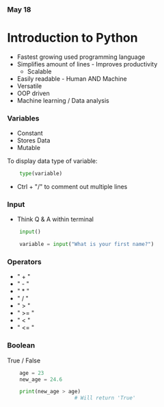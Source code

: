 ### May 18

# Introduction to Python

- Fastest growing used programming language
- Simplifies amount of lines - Improves productivity
  - Scalable
- Easily readable - Human AND Machine
- Versatile
- OOP driven
- Machine learning / Data analysis

### Variables

- Constant
- Stores Data
- Mutable


To display data type of variable:
```Python
    type(variable)
```

- Ctrl + "/" to comment out multiple lines

### Input

- Think Q & A within terminal

```Python
    input()

    variable = input("What is your first name?")
```

### Operators

- " + "
- " - "
- " * "
- " / "
- " > "
- " >= "
- " < "
- " <= "

### Boolean

True / False

```Python
    age = 23
    new_age = 24.6

    print(new_age > age)
                      # Will return 'True'
```

